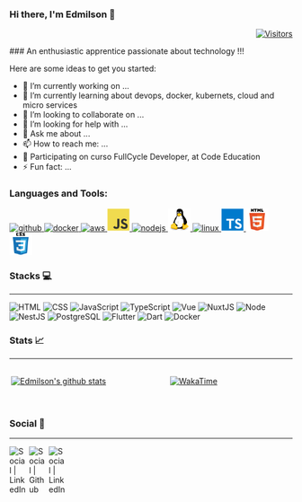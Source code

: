 ### Hi there, I'm Edmilson 👋

<div align="right">

[![Visitors](https://visitor-badge.glitch.me/badge?page_id=github/edicostasp)](https://github.com/edicostasp)

</div>
### An enthusiastic apprentice passionate about technology !!!

<!--
**edicostasp/edicostasp** is a ✨ _special_ ✨ repository because its `README.md` (this file) appears on your GitHub profile.
-->
Here are some ideas to get you started:

- 🔭 I’m currently working on ...
- 🌱 I’m currently learning about devops, docker, kubernets, cloud and micro services
- 👯 I’m looking to collaborate on ...
- 🤔 I’m looking for help with ...
- 💬 Ask me about ...
- 📫 How to reach me: ...
- 📖 Participating on curso FullCycle Developer, at Code Education
- ⚡ Fun fact: ...

<h3 align="left">Languages and Tools:</h3>
<p align="left"> 
    <a href="https://github.com/" target="_blank"> 
        <img src="https://avatars.githubusercontent.com/u/9919?s=280&v=4" alt="github" width="40" height="40"/> 
    </a> 
    <a href="https://docker.com/" target="_blank"> 
        <img src="https://www.docker.com/sites/default/files/d8/2019-07/Moby-logo.png" alt="docker" width="40" height="40"/> 
    </a> 
    <a href="https://aws.com/" target="_blank"> 
        <img src="https://press.aboutamazon.com/system/files-encrypted/nasdaq_kms/inline-images/AWS.jpg" alt="aws" width="40" height="40"/> 
    </a> 
    <a href="https://developer.mozilla.org/en-US/docs/Web/JavaScript" target="_blank"> 
        <img src="https://raw.githubusercontent.com/devicons/devicon/master/icons/javascript/javascript-original.svg" alt="javascript" width="40" height="40"/> 
    </a> 
    <a href="https://nodejs.org" target="_blank"> 
        <img src="https://nodejs.org/static/images/logos/nodejs-new-pantone-black.svg" alt="nodejs" width="40" height="40"/> 
    </a> 
    <a href="https://www.linux.org/" target="_blank"> 
        <img src="https://raw.githubusercontent.com/devicons/devicon/master/icons/linux/linux-original.svg" alt="linux" width="40" height="40"/> 
    </a>
    <a href="https://www.python.org/" target="_blank"> 
        <img src="https://docs.python.org/3/_static/py.png" alt="linux" width="40" height="40"/> 
    </a>
    <a href="https://www.typescriptlang.org/" target="_blank"> 
        <img src="https://raw.githubusercontent.com/devicons/devicon/master/icons/typescript/typescript-original.svg" alt="typescript" width="40" height="40"/> 
    </a> 
    <a href="https://www.w3.org/html/" target="_blank"> 
        <img src="https://raw.githubusercontent.com/devicons/devicon/master/icons/html5/html5-original-wordmark.svg" alt="html5" width="40" height="40"/> 
    </a> 
    <a href="https://www.w3schools.com/css/" target="_blank"> 
        <img src="https://raw.githubusercontent.com/devicons/devicon/master/icons/css3/css3-original-wordmark.svg" alt="css3" width="40" height="40"/> 
    </a>

</p>

### Stacks :computer:
----

<a style="text-decoration: none;" href="https://www.w3schools.com/html/">
  <img height="32" src="https://cdn1.iconfinder.com/data/icons/logotypes/32/badge-html-5-256.png" alt="HTML"/>
</a>
<a style="text-decoration: none;" href="https://www.w3schools.com/css/">
  <img height="32" src="https://cdn1.iconfinder.com/data/icons/logotypes/32/badge-css-3-512.png" alt="CSS"/>
</a>
<a style="text-decoration: none;" href="https://user-images.githubusercontent.com/41789184/107232755-8cd14000-6a00-11eb-8494-4c97cb2a34a4.png">
  <img height="32" src="https://cdn2.iconfinder.com/data/icons/designer-skills/128/code-programming-javascript-software-develop-command-language-512.png" alt="JavaScript"/>
</a>
<a style="text-decoration: none;" href="https://www.typescriptlang.org/">
  <img height="32" src="https://image.flaticon.com/icons/png/512/919/919832.png" alt="TypeScript"/>
</a>
<a style="text-decoration: none;" href="https://vuejs.org/">
  <img height="32" src="https://cdn4.iconfinder.com/data/icons/logos-and-brands/512/367_Vuejs_logo-512.png" alt="Vue"/>
</a>
<a style="text-decoration: none;" href="https://nuxtjs.org/">
  <img height="32" src="https://nuxtjs.org/favicon.ico" alt="NuxtJS"/>
</a>
<a style="text-decoration: none;" href="https://nodejs.org/en/">
  <img height="32" src="https://cdn3.iconfinder.com/data/icons/popular-services-brands/512/node-512.png" alt="Node"/>
</a>
<a style="text-decoration: none;" href="https://nestjs.com/">
  <img height="32" src="https://d33wubrfki0l68.cloudfront.net/e937e774cbbe23635999615ad5d7732decad182a/26072/logo-small.ede75a6b.svg" alt="NestJS"/>
</a>
<a style="text-decoration: none;" href="https://www.postgresql.org/">
  <img height="32" src="https://www.postgresql.org/media/img/about/press/elephant.png" alt="PostgreSQL"/>
</a>
<a style="text-decoration: none;" href="https://flutter.dev/">
  <img height="32" src="https://flutter.dev/images/favicon.png" alt="Flutter"/>
</a>
<a style="text-decoration: none;" href="https://dart.dev">
  <img height="32" src="https://dart.dev/assets/shared/dart/icon/64.png" alt="Dart"/>
</a>
<a style="text-decoration: none;" href="https://www.docker.com/">
  <img height="32" src="https://www.docker.com/sites/default/files/d8/Docker-R-Logo-08-2018-Monochomatic-RGB_Moby-x1.png" alt="Docker"/>
</a>

<br/>

### Stats :chart_with_upwards_trend:
----

<div align="center" style="display: flex; flex-wrap: wrap">

  <div style="margin: 3px">

  [![Edmilson's github stats](https://github-readme-stats.vercel.app/api?username=edicostasp&show_icons=true&theme=dark)](https://github.com/edicostasp/github-readme-stats)
  </div>

  <div style="margin: 3px; min-width: 300px">

  [![WakaTime](https://github-readme-stats.vercel.app/api/wakatime?username=edicostasp&theme=dark&title_color=FFF)](https://wakatime.com)
  </div>

</div>

<br/>

### Social :rocket:
----

[<img align="left" alt="Social | LinkedIn" width="30px" src="https://cdn3.iconfinder.com/data/icons/social-rounded-2/72/Email-256.png" />][mail]
[<img align="left" style="margin-left: 5px" alt="Social | Github" width="30px" src="https://cdn4.iconfinder.com/data/icons/socialcones/508/Github-128.png" />][github]
[<img align="left" style="margin-left: 5px" alt="Social | LinkedIn" width="30px" src="https://cdn1.iconfinder.com/data/icons/logotypes/32/square-linkedin-256.png" />][linkedin]

[mail]: mailto:edicostasp@gmail.com
[github]: https://github.com/edicostasp
[linkedin]: https://linkedin.com/in/edmilsondacosta
